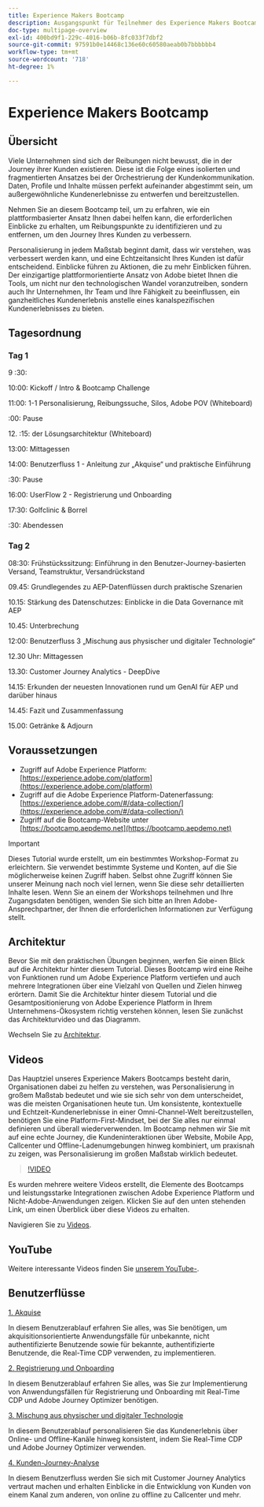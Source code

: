 ```yaml
---
title: Experience Makers Bootcamp
description: Ausgangspunkt für Teilnehmer des Experience Makers Bootcamps
doc-type: multipage-overview
exl-id: 400bd9f1-229c-4016-b06b-8fc033f7dbf2
source-git-commit: 97591b0e14468c136e60c60580aeab0b7bbbbbb4
workflow-type: tm+mt
source-wordcount: '718'
ht-degree: 1%

---
```


# Experience Makers Bootcamp

## Übersicht

Viele Unternehmen sind sich der Reibungen nicht bewusst, die in der Journey ihrer Kunden existieren. Diese ist die Folge eines isolierten und fragmentierten Ansatzes bei der Orchestrierung der Kundenkommunikation. Daten, Profile und Inhalte müssen perfekt aufeinander abgestimmt sein, um außergewöhnliche Kundenerlebnisse zu entwerfen und bereitzustellen.

Nehmen Sie an diesem Bootcamp teil, um zu erfahren, wie ein plattformbasierter Ansatz Ihnen dabei helfen kann, die erforderlichen Einblicke zu erhalten, um Reibungspunkte zu identifizieren und zu entfernen, um den Journey Ihres Kunden zu verbessern.

Personalisierung in jedem Maßstab beginnt damit, dass wir verstehen, was verbessert werden kann, und eine Echtzeitansicht Ihres Kunden ist dafür entscheidend. Einblicke führen zu Aktionen, die zu mehr Einblicken führen. Der einzigartige plattformorientierte Ansatz von Adobe bietet Ihnen die Tools, um nicht nur den technologischen Wandel voranzutreiben, sondern auch Ihr Unternehmen, Ihr Team und Ihre Fähigkeit zu beeinflussen, ein ganzheitliches Kundenerlebnis anstelle eines kanalspezifischen Kundenerlebnisses zu bieten.

## Tagesordnung

### Tag 1

9 :30:

10:00: Kickoff / Intro &amp; Bootcamp Challenge

11:00: 1-1 Personalisierung, Reibungssuche, Silos, Adobe POV (Whiteboard)

:00: Pause

&#x200B;12. :15: der Lösungsarchitektur (Whiteboard)

13:00: Mittagessen

14:00: Benutzerfluss 1 - Anleitung zur „Akquise“ und praktische Einführung

:30: Pause

16:00: UserFlow 2 - Registrierung und Onboarding

17:30: Golfclinic &amp; Borrel

:30: Abendessen

### Tag 2

08:30: Frühstückssitzung: Einführung in den Benutzer-Journey-basierten Versand, Teamstruktur, Versandrückstand

09.45: Grundlegendes zu AEP-Datenflüssen durch praktische Szenarien

10.15: Stärkung des Datenschutzes: Einblicke in die Data Governance mit AEP

10.45: Unterbrechung

12:00: Benutzerfluss 3 „Mischung aus physischer und digitaler Technologie“

12.30 Uhr: Mittagessen

13.30: Customer Journey Analytics - DeepDive

14.15: Erkunden der neuesten Innovationen rund um GenAI für AEP und darüber hinaus

14.45: Fazit und Zusammenfassung

15.00: Getränke &amp; Adjourn


## Voraussetzungen

- Zugriff auf Adobe Experience Platform: [https://experience.adobe.com/platform](https://experience.adobe.com/platform)
- Zugriff auf die Adobe Experience Platform-Datenerfassung: [https://experience.adobe.com/#/data-collection/](https://experience.adobe.com/#/data-collection/)
- Zugriff auf die Bootcamp-Website unter [https://bootcamp.aepdemo.net](https://bootcamp.aepdemo.net)

>[!IMPORTANT]
>
>Dieses Tutorial wurde erstellt, um ein bestimmtes Workshop-Format zu erleichtern. Sie verwendet bestimmte Systeme und Konten, auf die Sie möglicherweise keinen Zugriff haben. Selbst ohne Zugriff können Sie unserer Meinung nach noch viel lernen, wenn Sie diese sehr detaillierten Inhalte lesen. Wenn Sie an einem der Workshops teilnehmen und Ihre Zugangsdaten benötigen, wenden Sie sich bitte an Ihren Adobe-Ansprechpartner, der Ihnen die erforderlichen Informationen zur Verfügung stellt.

## Architektur

Bevor Sie mit den praktischen Übungen beginnen, werfen Sie einen Blick auf die Architektur hinter diesem Tutorial. Dieses Bootcamp wird eine Reihe von Funktionen rund um Adobe Experience Platform vertiefen und auch mehrere Integrationen über eine Vielzahl von Quellen und Zielen hinweg erörtern. Damit Sie die Architektur hinter diesem Tutorial und die Gesamtpositionierung von Adobe Experience Platform in Ihrem Unternehmens-Ökosystem richtig verstehen können, lesen Sie zunächst das Architekturvideo und das Diagramm.

Wechseln Sie zu [Architektur](https://experienceleague.adobe.com/docs/platform-learn/comprehensive-technical-tutorial-v22/architecture.html?lang=en).

## Videos

Das Hauptziel unseres Experience Makers Bootcamps besteht darin, Organisationen dabei zu helfen zu verstehen, was Personalisierung in großem Maßstab bedeutet und wie sie sich sehr von dem unterscheidet, was die meisten Organisationen heute tun. Um konsistente, kontextuelle und Echtzeit-Kundenerlebnisse in einer Omni-Channel-Welt bereitzustellen, benötigen Sie eine Platform-First-Mindset, bei der Sie alles nur einmal definieren und überall wiederverwenden. Im Bootcamp nehmen wir Sie mit auf eine echte Journey, die Kundeninteraktionen über Website, Mobile App, Callcenter und Offline-Ladenumgebungen hinweg kombiniert, um praxisnah zu zeigen, was Personalisierung im großen Maßstab wirklich bedeutet.

>[!VIDEO](https://video.tv.adobe.com/v/345446?quality=12&enable=on)

Es wurden mehrere weitere Videos erstellt, die Elemente des Bootcamps und leistungsstarke Integrationen zwischen Adobe Experience Platform und Nicht-Adobe-Anwendungen zeigen. Klicken Sie auf den unten stehenden Link, um einen Überblick über diese Videos zu erhalten.

Navigieren Sie zu [Videos](https://experienceleague.adobe.com/docs/platform-learn/comprehensive-technical-tutorial-v22/videos.html?lang=en).

## YouTube

Weitere interessante Videos finden Sie [ unserem YouTube-](https://www.youtube.com/channel/UCUKG2dkZ9pYuZUPebQ21jUw).

## Benutzerflüsse

[1. Akquise ](./uc/uc1/uc1.md)

In diesem Benutzerablauf erfahren Sie alles, was Sie benötigen, um akquisitionsorientierte Anwendungsfälle für unbekannte, nicht authentifizierte Benutzende sowie für bekannte, authentifizierte Benutzende, die Real-Time CDP verwenden, zu implementieren.

[2. Registrierung und Onboarding](./uc/uc2/uc2.md)

In diesem Benutzerablauf erfahren Sie alles, was Sie zur Implementierung von Anwendungsfällen für Registrierung und Onboarding mit Real-Time CDP und Adobe Journey Optimizer benötigen.

[3. Mischung aus physischer und digitaler Technologie](./uc/uc3/uc3.md)

In diesem Benutzerablauf personalisieren Sie das Kundenerlebnis über Online- und Offline-Kanäle hinweg konsistent, indem Sie Real-Time CDP und Adobe Journey Optimizer verwenden.

[4. Kunden-Journey-Analyse](./uc/uc4/uc4.md)

In diesem Benutzerfluss werden Sie sich mit Customer Journey Analytics vertraut machen und erhalten Einblicke in die Entwicklung von Kunden von einem Kanal zum anderen, von online zu offline zu Callcenter und mehr.

